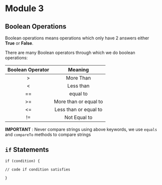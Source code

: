 # Module 3 

## Boolean Operations 

Boolean operations means operations which only have 2 answers either **True** or **False**. 

There are many Boolean operators through which we do boolean operations: 


| Boolean Operator 	|        Meaning        	|
|:----------------:	|:---------------------:	|
|         >        	|       More Than       	|
|         <        	|       Less than       	|
|        ==        	|        equal to       	|
|        >=        	| More than or equal to 	|
|        <=        	| Less than or equal to 	|
|        !=        	|      Not Equal to     	|


**IMPORTANT** : Never compare strings using above keywords, we use `equals` and `compareTo` methods to compare strings

## `if` Statements

```
if (condition) { 

// code if condition satisfies

} 
```



